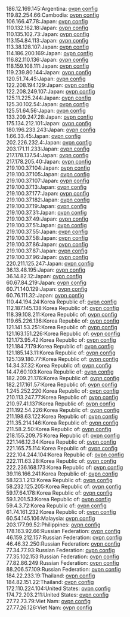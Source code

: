 186.12.169.145:Argentina: [ovpn config](vpn/186_12_169_145.ovpn)  
119.82.254.66:Cambodia: [ovpn config](vpn/119_82_254_66.ovpn)  
106.166.47.78:Japan: [ovpn config](vpn/106_166_47_78.ovpn)  
110.132.162.18:Japan: [ovpn config](vpn/110_132_162_18.ovpn)  
110.135.102.73:Japan: [ovpn config](vpn/110_135_102_73.ovpn)  
113.154.84.113:Japan: [ovpn config](vpn/113_154_84_113.ovpn)  
113.38.128.107:Japan: [ovpn config](vpn/113_38_128_107.ovpn)  
114.186.200.169:Japan: [ovpn config](vpn/114_186_200_169.ovpn)  
116.82.110.136:Japan: [ovpn config](vpn/116_82_110_136.ovpn)  
118.159.108.111:Japan: [ovpn config](vpn/118_159_108_111.ovpn)  
119.239.80.144:Japan: [ovpn config](vpn/119_239_80_144.ovpn)  
120.51.74.45:Japan: [ovpn config](vpn/120_51_74_45.ovpn)  
122.208.194.129:Japan: [ovpn config](vpn/122_208_194_129.ovpn)  
122.208.249.107:Japan: [ovpn config](vpn/122_208_249_107.ovpn)  
125.11.225.244:Japan: [ovpn config](vpn/125_11_225_244.ovpn)  
125.30.102.54:Japan: [ovpn config](vpn/125_30_102_54.ovpn)  
125.51.64.56:Japan: [ovpn config](vpn/125_51_64_56.ovpn)  
133.209.247.28:Japan: [ovpn config](vpn/133_209_247_28.ovpn)  
175.134.212.101:Japan: [ovpn config](vpn/175_134_212_101.ovpn)  
180.196.233.243:Japan: [ovpn config](vpn/180_196_233_243.ovpn)  
1.66.33.45:Japan: [ovpn config](vpn/1_66_33_45.ovpn)  
202.226.232.4:Japan: [ovpn config](vpn/202_226_232_4.ovpn)  
203.171.11.233:Japan: [ovpn config](vpn/203_171_11_233.ovpn)  
217.178.137.54:Japan: [ovpn config](vpn/217_178_137_54.ovpn)  
217.178.205.40:Japan: [ovpn config](vpn/217_178_205_40.ovpn)  
219.100.37.104:Japan: [ovpn config](vpn/219_100_37_104.ovpn)  
219.100.37.105:Japan: [ovpn config](vpn/219_100_37_105.ovpn)  
219.100.37.107:Japan: [ovpn config](vpn/219_100_37_107.ovpn)  
219.100.37.13:Japan: [ovpn config](vpn/219_100_37_13.ovpn)  
219.100.37.177:Japan: [ovpn config](vpn/219_100_37_177.ovpn)  
219.100.37.182:Japan: [ovpn config](vpn/219_100_37_182.ovpn)  
219.100.37.19:Japan: [ovpn config](vpn/219_100_37_19.ovpn)  
219.100.37.31:Japan: [ovpn config](vpn/219_100_37_31.ovpn)  
219.100.37.49:Japan: [ovpn config](vpn/219_100_37_49.ovpn)  
219.100.37.51:Japan: [ovpn config](vpn/219_100_37_51.ovpn)  
219.100.37.55:Japan: [ovpn config](vpn/219_100_37_55.ovpn)  
219.100.37.58:Japan: [ovpn config](vpn/219_100_37_58.ovpn)  
219.100.37.86:Japan: [ovpn config](vpn/219_100_37_86.ovpn)  
219.100.37.87:Japan: [ovpn config](vpn/219_100_37_87.ovpn)  
219.100.37.96:Japan: [ovpn config](vpn/219_100_37_96.ovpn)  
220.211.125.247:Japan: [ovpn config](vpn/220_211_125_247.ovpn)  
36.13.48.195:Japan: [ovpn config](vpn/36_13_48_195.ovpn)  
36.14.82.12:Japan: [ovpn config](vpn/36_14_82_12.ovpn)  
60.67.84.219:Japan: [ovpn config](vpn/60_67_84_219.ovpn)  
60.71.140.129:Japan: [ovpn config](vpn/60_71_140_129.ovpn)  
60.76.111.32:Japan: [ovpn config](vpn/60_76_111_32.ovpn)  
110.44.194.24:Korea Republic of: [ovpn config](vpn/110_44_194_24.ovpn)  
112.187.145.138:Korea Republic of: [ovpn config](vpn/112_187_145_138.ovpn)  
118.39.108.211:Korea Republic of: [ovpn config](vpn/118_39_108_211.ovpn)  
119.65.226.136:Korea Republic of: [ovpn config](vpn/119_65_226_136.ovpn)  
121.141.53.251:Korea Republic of: [ovpn config](vpn/121_141_53_251.ovpn)  
121.163.151.226:Korea Republic of: [ovpn config](vpn/121_163_151_226.ovpn)  
121.173.95.42:Korea Republic of: [ovpn config](vpn/121_173_95_42.ovpn)  
121.184.7.179:Korea Republic of: [ovpn config](vpn/121_184_7_179.ovpn)  
121.185.143.11:Korea Republic of: [ovpn config](vpn/121_185_143_11.ovpn)  
125.139.180.77:Korea Republic of: [ovpn config](vpn/125_139_180_77.ovpn)  
14.34.37.32:Korea Republic of: [ovpn config](vpn/14_34_37_32.ovpn)  
14.47.60.103:Korea Republic of: [ovpn config](vpn/14_47_60_103.ovpn)  
182.209.21.176:Korea Republic of: [ovpn config](vpn/182_209_21_176.ovpn)  
182.217.161.57:Korea Republic of: [ovpn config](vpn/182_217_161_57.ovpn)  
1.245.252.220:Korea Republic of: [ovpn config](vpn/1_245_252_220.ovpn)  
210.113.247.77:Korea Republic of: [ovpn config](vpn/210_113_247_77.ovpn)  
210.97.41.137:Korea Republic of: [ovpn config](vpn/210_97_41_137.ovpn)  
211.192.54.226:Korea Republic of: [ovpn config](vpn/211_192_54_226.ovpn)  
211.198.63.122:Korea Republic of: [ovpn config](vpn/211_198_63_122.ovpn)  
211.35.214.146:Korea Republic of: [ovpn config](vpn/211_35_214_146.ovpn)  
211.58.2.50:Korea Republic of: [ovpn config](vpn/211_58_2_50.ovpn)  
218.155.209.75:Korea Republic of: [ovpn config](vpn/218_155_209_75.ovpn)  
221.146.12.34:Korea Republic of: [ovpn config](vpn/221_146_12_34.ovpn)  
221.165.75.114:Korea Republic of: [ovpn config](vpn/221_165_75_114.ovpn)  
222.104.244.104:Korea Republic of: [ovpn config](vpn/222_104_244_104.ovpn)  
222.111.63.28:Korea Republic of: [ovpn config](vpn/222_111_63_28.ovpn)  
222.236.168.173:Korea Republic of: [ovpn config](vpn/222_236_168_173.ovpn)  
39.116.166.241:Korea Republic of: [ovpn config](vpn/39_116_166_241.ovpn)  
58.123.1.213:Korea Republic of: [ovpn config](vpn/58_123_1_213.ovpn)  
58.232.125.205:Korea Republic of: [ovpn config](vpn/58_232_125_205.ovpn)  
59.17.64.178:Korea Republic of: [ovpn config](vpn/59_17_64_178.ovpn)  
59.1.201.53:Korea Republic of: [ovpn config](vpn/59_1_201_53.ovpn)  
59.4.3.72:Korea Republic of: [ovpn config](vpn/59_4_3_72.ovpn)  
61.74.161.232:Korea Republic of: [ovpn config](vpn/61_74_161_232.ovpn)  
60.54.145.106:Malaysia: [ovpn config](vpn/60_54_145_106.ovpn)  
203.177.99.52:Philippines: [ovpn config](vpn/203_177_99_52.ovpn)  
178.163.92.66:Russian Federation: [ovpn config](vpn/178_163_92_66.ovpn)  
46.159.212.157:Russian Federation: [ovpn config](vpn/46_159_212_157.ovpn)  
46.46.32.250:Russian Federation: [ovpn config](vpn/46_46_32_250.ovpn)  
77.34.77.93:Russian Federation: [ovpn config](vpn/77_34_77_93.ovpn)  
77.35.102.153:Russian Federation: [ovpn config](vpn/77_35_102_153.ovpn)  
77.82.86.249:Russian Federation: [ovpn config](vpn/77_82_86_249.ovpn)  
88.206.57.109:Russian Federation: [ovpn config](vpn/88_206_57_109.ovpn)  
184.22.233.19:Thailand: [ovpn config](vpn/184_22_233_19.ovpn)  
184.82.151.22:Thailand: [ovpn config](vpn/184_82_151_22.ovpn)  
172.110.224.104:United States: [ovpn config](vpn/172_110_224_104.ovpn)  
174.72.203.211:United States: [ovpn config](vpn/174_72_203_211.ovpn)  
27.72.73.79:Viet Nam: [ovpn config](vpn/27_72_73_79.ovpn)  
27.77.26.126:Viet Nam: [ovpn config](vpn/27_77_26_126.ovpn)  
